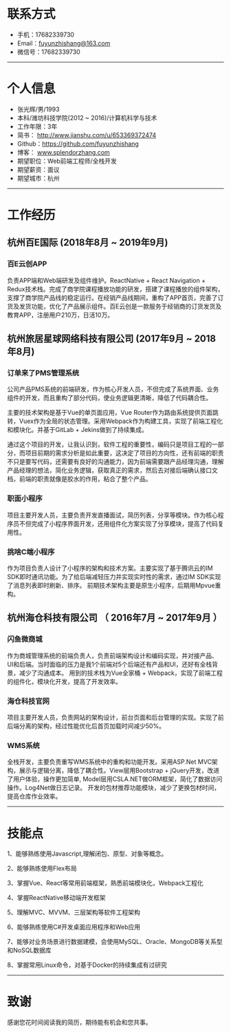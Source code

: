 
# 联系方式
- 手机：17682339730
- Email：fuyunzhishang@163.com
- 微信号：17682339730

---

# 个人信息

 - 张光辉/男/1993 
 - 本科/潍坊科技学院(2012 ~ 2016)/计算机科学与技术 
 - 工作年限：3年
 - 简书： http://www.jianshu.com/u/653369372474
 - Github：https://github.com/fuyunzhishang
 - 博客： www.splendorzhang.com
 - 期望职位：Web前端工程师/全栈开发
 - 期望薪资：面议
 - 期望城市：杭州

---

# 工作经历

## 杭州百E国际 (2018年8月 ~ 2019年9月)
### 百E云创APP
负责APP端和Web端研发及组件维护。ReactNative + React Navigation + Redux技术栈。完成了商学院课程播放功能的研发，搭建了课程播放的组件架构，支撑了商学院产品线的稳定运行。在经销产品线期间，重构了APP首页，完善了订货及发货功能，优化了产品展示组件。百E云创是一款服务于经销商的订货发货及教育APP，注册用户210万，日活10万。

## 杭州旅居星球网络科技有限公司 (2017年9月 ~ 2018年8月)
### 订单来了PMS管理系统
公司产品PMS系统的前端研发，作为核心开发人员，不但完成了系统界面、业务组件的开发，而且重构了部分代码，使业务逻辑更清晰，降低了代码耦合性。

主要的技术架构是基于Vue的单页面应用，Vue Router作为路由系统提供页面跳转，Vuex作为全局的状态管理。采用Webpack作为构建工具，实现了前端工程化和模块化。并基于GitLab + Jekins做到了持续集成。

通过这个项目的开发，让我认识到，软件工程的重要性，编码只是项目工程的一部分，而项目前期的需求分析是如此重要，这决定了项目的方向性，还有前端的职责不只是要写代码，还需要有良好的沟通能力，因为前端需要跟产品经理沟通，理解产品经理的想法，简化业务逻辑，获取真正的需求，然后去对接后端确认接口文档，前端的职责就像是胶水的作用，粘合了整个产品。

### 职面小程序
项目主要开发人员，主要负责开发直播面试，简历列表，分享等模块。作为核心程序员不但完成了小程序界面开发，还用组件化方案实现了分享模块，提高了代码复用性。

### 挑啥C端小程序
作为项目负责人设计了小程序的架构和技术方案。主要实现了基于腾讯云的IM SDK即时通讯功能。为了给后端减轻压力并实现实时性的需求，通过IM SDK实现了消息列表即时刷新、排序。
前期技术架构主要是原生小程序，后期用Mpvue重构。


## 杭州海仓科技有限公司 （ 2016年7月 ~ 2017年9月 ）

### 闪鱼微商城 
作为商城管理系统的前端负责人，负责前端架构设计和编码实现，并对接产品、UI和后端。当时面临的压力是我1个前端对5个后端还有产品和UI，还好有全栈背景，减少了沟通成本。
用到的技术栈为Vue全家桶 + Webpack，实现了前端工程的组件化，模块化开发，提高了开发效率。

### 海仓科技官网 
项目主要开发人员，负责网站的架构设计，前台页面和后台管理的实现。实现了前后端分离的架构，经过性能优化后首页加载时间减少50%。


### WMS系统

全栈开发，主要负责重写WMS系统中的重构和功能开发。采用ASP.Net MVC架构，展示与逻辑分离，降低了耦合性。View层用Bootstrap + jQuery开发，改进了用户体验，操作更加简单, Model层用CSLA.NET做ORM框架，简化了数据访问操作。Log4Net做日志记录。
开发的包材推荐功能模块，减少了更换包材时间，提高仓库作业效率。

---
# 技能点
1、能够熟练使用Javascript,理解闭包、原型、对象等概念。

2、能够熟练使用Flex布局

3、掌握Vue、React等常用前端框架，熟悉前端模块化，Webpack工程化

4、掌握ReactNative移动端开发框架

5、理解MVC、MVVM、三层架构等软件工程架构

6、能够熟练使用C#开发桌面应用程序和Web应用

7、能够对业务场景进行数据建模，会使用MySQL、Oracle、MongoDB等关系型和NoSQL数据库

8、掌握常用Linux命令，对基于Docker的持续集成有过研究

---

# 致谢
感谢您花时间阅读我的简历，期待能有机会和您共事。
